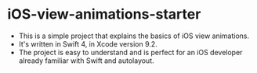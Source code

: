 # iOS-view-animations-starter

* This is a simple project that explains the basics of iOS view animations. 
* It's written in Swift 4, in Xcode version 9.2. 
* The project is easy to understand and is perfect for an iOS developer already familiar with Swift and autolayout.
